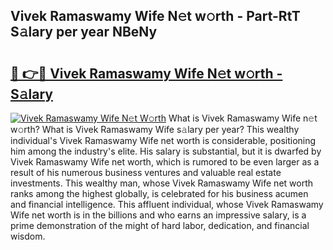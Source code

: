 ## Vivek Ramaswamy Wife N𝚎t w𝚘rth - Part-RtT S𝚊lary per year NBeNy

# <h2><a href="http://gc2db54.nevu.top/?p=Vivek+Ramaswamy+Wife">🔗 👉🔴 Vivek Ramaswamy Wife N𝚎t w𝚘rth - S𝚊lary</a></h2>

[![Vivek Ramaswamy Wife N𝚎t W𝚘rth](https://i.imgur.com/Oavwk0R.jpeg)](http://gc2db54.nevu.top/?p=Vivek+Ramaswamy+Wife)
What is Vivek Ramaswamy Wife n𝚎t w𝚘rth? What is Vivek Ramaswamy Wife s𝚊lary per year?
This wealthy individual's Vivek Ramaswamy Wife net worth is considerable, positioning him among the industry's elite. His salary is substantial, but it is dwarfed by Vivek Ramaswamy Wife net worth, which is rumored to be even larger as a result of his numerous business ventures and valuable real estate investments. This wealthy man, whose Vivek Ramaswamy Wife net worth ranks among the highest globally, is celebrated for his business acumen and financial intelligence. This affluent individual, whose Vivek Ramaswamy Wife net worth is in the billions and who earns an impressive salary, is a prime demonstration of the might of hard labor, dedication, and financial wisdom.
